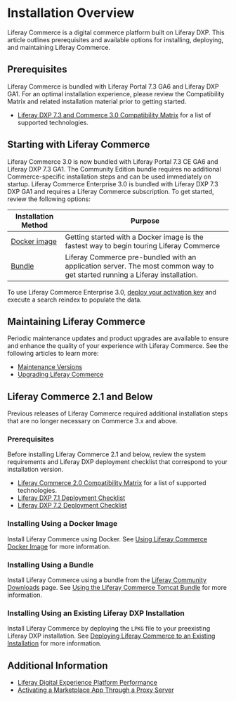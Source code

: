 # Installation Overview

Liferay Commerce is a digital commerce platform built on Liferay DXP. This article outlines prerequisites and available options for installing, deploying, and maintaining Liferay Commerce.

## Prerequisites

Liferay Commerce is bundled with Liferay Portal 7.3 GA6 and Liferay DXP GA1. For an optimal installation experience, please review the Compatibility Matrix and related installation material prior to getting started.

-   [Liferay DXP 7.3 and Commerce 3.0 Compatibility Matrix](https://help.liferay.com/hc/en-us/articles/360049238151) for a list of supported technologies.
<!-- * See the [Liferay DXP 7.3 Deployment Checklist]() for information about Liferay DXP architecture and performance tuning guidelines. -->

## Starting with Liferay Commerce

Liferay Commerce 3.0 is now bundled with Liferay Portal 7.3 CE GA6 and Liferay DXP 7.3 GA1. The Community Edition bundle requires no additional Commerce-specific installation steps and can be used immediately on startup. Liferay Commerce Enterprise 3.0 is bundled with Liferay DXP 7.3 DXP GA1 and requires a Liferay Commerce subscription. To get started, review the following options:

| Installation Method                                                                                                                 | Purpose                                                                                                                     |
| ----------------------------------------------------------------------------------------------------------------------------------- | --------------------------------------------------------------------------------------------------------------------------- |
| [Docker image](https://learn.liferay.com/dxp/7.x/en/getting-started/starting-with-a-docker-image.html#get-started-with-liferay)     | Getting started with a Docker image is the fastest way to begin touring Liferay Commerce                                    |
| [Bundle](https://learn.liferay.com/dxp/7.x/en/installation-and-upgrades/installing-liferay/installing-a-liferay-tomcat-bundle.html) | Liferay Commerce pre-bundled with an application server. The most common way to get started running a Liferay installation. |

To use Liferay Commerce Enterprise 3.0, [deploy your activation key](./activating-liferay-commerce-enterprise.md) and execute a search reindex to populate the data.

## Maintaining Liferay Commerce

Periodic maintenance updates and product upgrades are available to ensure and enhance the quality of your experience with Liferay Commerce. See the following articles to learn more:

-   [Maintenance Versions](./maintenance-versions.md)
-   [Upgrading Liferay Commerce](./upgrading-liferay-commerce.md)

## Liferay Commerce 2.1 and Below

Previous releases of Liferay Commerce required additional installation steps that are no longer necessary on Commerce 3.x and above.

### Prerequisites

Before installing Liferay Commerce 2.1 and below, review the system requirements and Liferay DXP deployment checklist that correspond to your installation version.

-   [Liferay Commerce 2.0 Compatibility Matrix](https://web.liferay.com/documents/14/21598941/Liferay+Commerce+2.0+Compatibility+Matrix/0ed97477-f5a7-40a6-b5ab-f00d5e01b75f) for a list of supported technologies.
-   [Liferay DXP 7.1 Deployment Checklist](https://www.liferay.com/documents/10182/3292406/Liferay+DXP+7.1+Deployment+Checklist/cacaac23-9e02-411a-dcc9-adf86f95c513)
-   [Liferay DXP 7.2 Deployment Checklist](https://www.liferay.com/documents/10182/3292406/Liferay+DXP+7.2+Deployment+Checklist.pdf/22dee290-6b06-0bdc-aa89-30bb88d1d42e?t=1566483298239)

### Installing Using a Docker Image

Install Liferay Commerce using Docker. See [Using Liferay Commerce Docker Image](./installing-commerce-2.1-and-below/using-the-liferay-commerce-docker-image.md) for more information.

### Installing Using a Bundle

Install Liferay Commerce using a bundle from the [Liferay Community Downloads](https://commerce.liferay.dev/download) page. See [Using the Liferay Commerce Tomcat Bundle](./installing-commerce-2.1-and-below/using-the-liferay-commerce-tomcat-bundle.md) for more information.

### Installing Using an Existing Liferay DXP Installation

Install Liferay Commerce by deploying the `LPKG` file to your preexisting Liferay DXP installation. See [Deploying Liferay Commerce to an Existing Installation](./installing-commerce-2.1-and-below/deploying-liferay-commerce-to-an-existing-liferay-installation.md) for more information.

## Additional Information

-   [Liferay Digital Experience Platform Performance](https://www.liferay.com/documents/10182/3292406/Liferay+DXP+Performance+-+Benchmark+Study+of+Liferay+DXP+7.1/fe7d4cd2-2efc-b5cc-9680-825ec9bad5be)
-   [Activating a Marketplace App Through a Proxy Server](https://help.liferay.com/hc/en-us/articles/360018427391)
